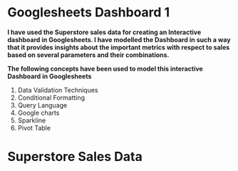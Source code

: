# Googlesheets Dashboard 1
**I have used the Superstore sales data for creating an Interactive dashboard in Googlesheets. I have modelled the Dashboard in such a way that it provides insights about the important metrics with respect to sales based on several parameters and their combinations.**

**The following concepts have been used to model this interactive Dashboard in Googlesheets**
1. Data Validation Techniques
2. Conditional Formatting
3. Query Language 
4. Google charts
5. Sparkline 
6. Pivot Table 

<h1> Superstore Sales Data </h1> 
